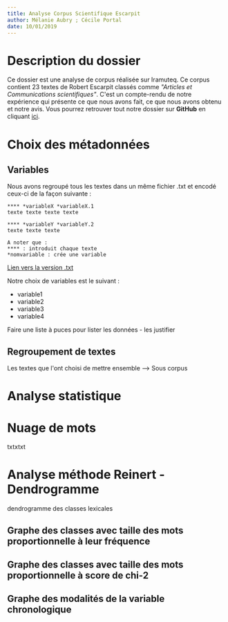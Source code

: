 ```yaml
---
title: Analyse Corpus Scientifique Escarpit
author: Mélanie Aubry ; Cécile Portal
date: 10/01/2019
---
```


# Description du dossier

Ce dossier est une analyse de corpus réalisée sur Iramuteq. Ce corpus contient 23 textes de Robert Escarpit classés comme *"Articles et Communications scientifiques"*. C'est un compte-rendu de notre expérience qui présente ce que nous avons fait, ce que nous avons obtenu et notre avis. Vous pourrez retrouver tout notre dossier sur __GitHub__ en cliquant [ici](https://github.com/belzepaf/Analyse_Corpus_Scientifique_Escarpit).

# Choix des métadonnées

## Variables

Nous avons regroupé tous les textes dans un même fichier .txt et encodé ceux-ci de la façon suivante :

~~~~
**** *variableX *variableX.1
texte texte texte texte

**** *variableY *variableY.2
texte texte texte

A noter que :
**** : introduit chaque texte
*nomvariable : crée une variable
~~~~

[Lien vers la version .txt]()

Notre choix de variables est le suivant :

* variable1
* variable2
* variable3
* variable4

Faire une liste à puces pour lister les données - les justifier

## Regroupement de textes

Les textes que l'ont choisi de mettre ensemble --> Sous corpus

# Analyse statistique

# Nuage de mots

txtxtxt

# Analyse méthode Reinert - Dendrogramme

dendrogramme des classes lexicales

## Graphe des classes avec taille des mots proportionnelle à leur fréquence

## Graphe des classes avec taille des mots proportionnelle à score de chi-2

## Graphe des modalités de la variable chronologique
